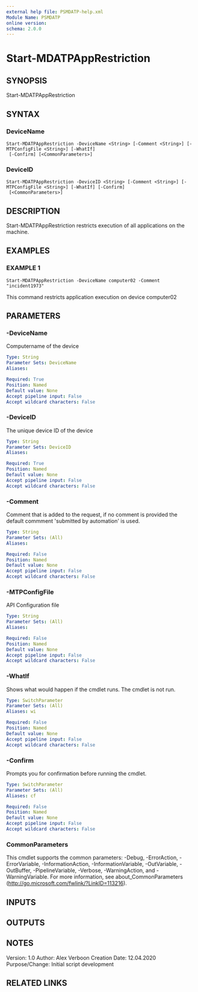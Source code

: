 ```yaml
---
external help file: PSMDATP-help.xml
Module Name: PSMDATP
online version:
schema: 2.0.0
---
```


# Start-MDATPAppRestriction

## SYNOPSIS
Start-MDATPAppRestriction

## SYNTAX

### DeviceName
```
Start-MDATPAppRestriction -DeviceName <String> [-Comment <String>] [-MTPConfigFile <String>] [-WhatIf]
 [-Confirm] [<CommonParameters>]
```

### DeviceID
```
Start-MDATPAppRestriction -DeviceID <String> [-Comment <String>] [-MTPConfigFile <String>] [-WhatIf] [-Confirm]
 [<CommonParameters>]
```

## DESCRIPTION
Start-MDATPAppRestriction restricts execution of all applications on the machine.

## EXAMPLES

### EXAMPLE 1
```
Start-MDATPAppRestriction -DeviceName computer02 -Comment "incident1973"
```

This command restricts application execution on device computer02

## PARAMETERS

### -DeviceName
Computername of the device

```yaml
Type: String
Parameter Sets: DeviceName
Aliases:

Required: True
Position: Named
Default value: None
Accept pipeline input: False
Accept wildcard characters: False
```

### -DeviceID
The unique device ID of the device

```yaml
Type: String
Parameter Sets: DeviceID
Aliases:

Required: True
Position: Named
Default value: None
Accept pipeline input: False
Accept wildcard characters: False
```

### -Comment
Comment that is added to the request, if no comment is provided the default commment 'submitted by automation' is used.

```yaml
Type: String
Parameter Sets: (All)
Aliases:

Required: False
Position: Named
Default value: None
Accept pipeline input: False
Accept wildcard characters: False
```

### -MTPConfigFile
API Configuration file

```yaml
Type: String
Parameter Sets: (All)
Aliases:

Required: False
Position: Named
Default value: None
Accept pipeline input: False
Accept wildcard characters: False
```

### -WhatIf
Shows what would happen if the cmdlet runs.
The cmdlet is not run.

```yaml
Type: SwitchParameter
Parameter Sets: (All)
Aliases: wi

Required: False
Position: Named
Default value: None
Accept pipeline input: False
Accept wildcard characters: False
```

### -Confirm
Prompts you for confirmation before running the cmdlet.

```yaml
Type: SwitchParameter
Parameter Sets: (All)
Aliases: cf

Required: False
Position: Named
Default value: None
Accept pipeline input: False
Accept wildcard characters: False
```

### CommonParameters
This cmdlet supports the common parameters: -Debug, -ErrorAction, -ErrorVariable, -InformationAction, -InformationVariable, -OutVariable, -OutBuffer, -PipelineVariable, -Verbose, -WarningAction, and -WarningVariable.
For more information, see about_CommonParameters (http://go.microsoft.com/fwlink/?LinkID=113216).

## INPUTS

## OUTPUTS

## NOTES
Version:        1.0
Author:         Alex Verboon
Creation Date:  12.04.2020
Purpose/Change: Initial script development

## RELATED LINKS
